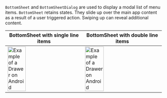 `BottomSheet` and `BottomSheetDialog` are used to display a modal list of menu items. `BottomSheet` retains states. They slide up over the main app content as a result of a user triggered action. Swiping up can reveal additional content.

| BottomSheet with single line items                                                                                                                                                                    | BottomSheet with double line items                                                                                                                                                                    |
| ----------------------------------------------------------------------------------------------------------------------------------------------------------------------------------------------------- | ----------------------------------------------------------------------------------------------------------------------------------------------------------------------------------------------------- |
| <img src="https://static2.sharepointonline.com/files/fabric/fabric-website/images/controls/android/surfaces/bottom_sheet_single_line.png" alt="Example of a Drawer on Android" style="width: 50%;" /> | <img src="https://static2.sharepointonline.com/files/fabric/fabric-website/images/controls/android/surfaces/bottom_sheet_double_line.png" alt="Example of a Drawer on Android" style="width: 50%;" /> |
